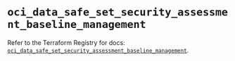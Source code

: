 # `oci_data_safe_set_security_assessment_baseline_management`

Refer to the Terraform Registry for docs: [`oci_data_safe_set_security_assessment_baseline_management`](https://registry.terraform.io/providers/hashicorp/oci/7.19.0/docs/resources/data_safe_set_security_assessment_baseline_management).
